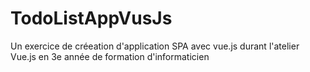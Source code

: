 # TodoListAppVusJs
Un exercice de créeation d'application SPA avec vue.js durant l'atelier Vue.js en 3e année de formation d'informaticien
